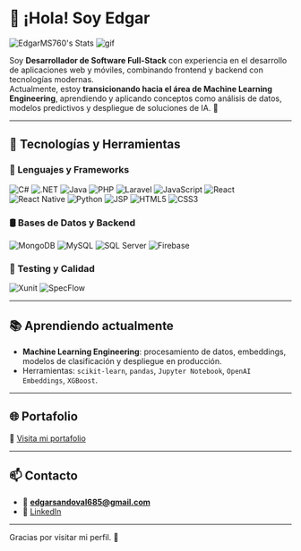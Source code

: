 # 👋 ¡Hola! Soy Edgar

![EdgarMS760's Stats](https://github-readme-stats.vercel.app/api?username=EdgarMS760&theme=monokai&show_icons=true&hide_border=false&count_private=true)
![gif](https://i.gifer.com/EbDl.gif)

Soy **Desarrollador de Software Full-Stack** con experiencia en el desarrollo de aplicaciones web y móviles, combinando frontend y backend con tecnologías modernas.  
Actualmente, estoy **transicionando hacia el área de Machine Learning Engineering**, aprendiendo y aplicando conceptos como análisis de datos, modelos predictivos y despliegue de soluciones de IA. 🚀

---

## 🚀 Tecnologías y Herramientas

### 🧠 Lenguajes y Frameworks
![C#](https://img.shields.io/badge/C%23-239120?style=for-the-badge&logo=c-sharp&logoColor=white)
![.NET](https://img.shields.io/badge/.NET-512BD4?style=for-the-badge&logo=dotnet&logoColor=white)
![Java](https://img.shields.io/badge/Java-ED8B00?style=for-the-badge&logo=java&logoColor=white)
![PHP](https://img.shields.io/badge/PHP-777BB4?style=for-the-badge&logo=php&logoColor=white)
![Laravel](https://img.shields.io/badge/Laravel-FF2D20?style=for-the-badge&logo=laravel&logoColor=white)
![JavaScript](https://img.shields.io/badge/JavaScript-F7DF1E?style=for-the-badge&logo=javascript&logoColor=black)
![React](https://img.shields.io/badge/React-61DAFB?style=for-the-badge&logo=react&logoColor=black)
![React Native](https://img.shields.io/badge/React%20Native-61DAFB?style=for-the-badge&logo=react&logoColor=black)
![Python](https://img.shields.io/badge/Python-3776AB?style=for-the-badge&logo=python&logoColor=white)
![JSP](https://img.shields.io/badge/JSP-007396?style=for-the-badge&logo=java&logoColor=white)
![HTML5](https://img.shields.io/badge/HTML5-E34F26?style=for-the-badge&logo=html5&logoColor=white)
![CSS3](https://img.shields.io/badge/CSS3-1572B6?style=for-the-badge&logo=css3&logoColor=white)

### 🛢️ Bases de Datos y Backend
![MongoDB](https://img.shields.io/badge/MongoDB-47A248?style=for-the-badge&logo=mongodb&logoColor=white)
![MySQL](https://img.shields.io/badge/MySQL-005C84?style=for-the-badge&logo=mysql&logoColor=white)
![SQL Server](https://img.shields.io/badge/SQL%20Server-CC2927?style=for-the-badge&logo=microsoftsqlserver&logoColor=white)
![Firebase](https://img.shields.io/badge/Firebase-FFCA28?style=for-the-badge&logo=firebase&logoColor=black)

### 🧪 Testing y Calidad
![Xunit](https://img.shields.io/badge/Xunit-2C8EBB?style=for-the-badge)
![SpecFlow](https://img.shields.io/badge/SpecFlow-FF4081?style=for-the-badge)

---

## 📚 Aprendiendo actualmente
- **Machine Learning Engineering**: procesamiento de datos, embeddings, modelos de clasificación y despliegue en producción.
- Herramientas: `scikit-learn`, `pandas`, `Jupyter Notebook`, `OpenAI Embeddings`, `XGBoost`.

---

## 🌐 Portafolio
📎 [Visita mi portafolio](https://edgarms.pro/es)

---

## 📫 Contacto
- 📧 **edgarsandoval685@gmail.com**
- 💼 [LinkedIn](https://www.linkedin.com/in/edgarms01)

---
Gracias por visitar mi perfil. 🚀
